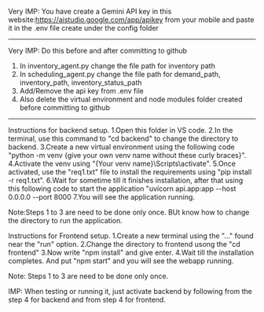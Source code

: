 Very IMP: You have create a Gemini API key in this website:https://aistudio.google.com/app/apikey from your mobile and paste it in the .env file create under the config folder 

*********
Very IMP: Do this before and after committing to github
1. In inventory_agent.py change the file path for inventory path
2. In scheduling_agent.py change the file path for demand_path, inventory_path, inventory_status_path
3. Add/Remove the api key from .env file
4. Also delete the virtual environment and node modules folder created before committing to github
*********

Instructions for backend setup.
1.Open this folder in VS code.
2.In the terminal, use this command to "cd backend" to change the directory to backend.
3.Create a new virtual environment using the following code "python -m venv {give your own venv name without these curly braces}".
4.Activate the venv using "{Your venv name}\Scripts\activate".
5.Once activated, use the "req1.txt" file to install the requirements using "pip install -r req1.txt".
6.Wait for sometime till it finishes installation, after that using this following code to start the application "uvicorn api.app:app --host 0.0.0.0 --port 8000
7.You will see the application running.

Note:Steps 1 to 3 are need to be done only once. BUt know how to change the directory to run the application.

Instructions for Frontend setup.
1.Create a new terminal using the "..." found near the "run" option.
2.Change the directory to frontend usong the "cd frontend"
3.Now write "npm install" and give enter.
4.Wait till the installation completes. And put "npm start" and you will see the webapp running.

Note: Steps 1 to 3 are need to be done only once.

IMP: When testing or running it, just activate backend by following from the step 4 for backend and from step 4 for frontend.

